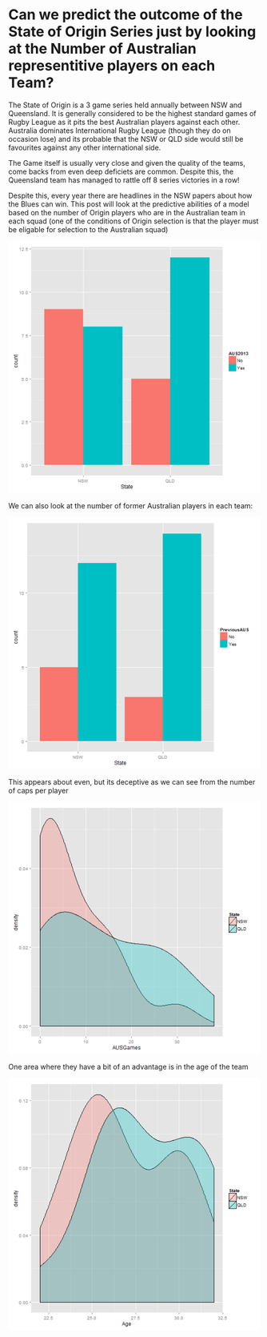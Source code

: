 Can we predict the outcome of the State of Origin Series just by looking at the Number of Australian representitive players on each Team?
========================================================

The State of Origin is a 3 game series held annually between NSW and Queensland. It is generally considered to be the highest standard games of Rugby League as it pits the best Australian players against each other. Australia dominates International Rugby League (though they do on occasion lose) and its probable that the NSW or QLD side would still be favourites against any other international side.

The Game itself is usually very close and given the quality of the teams, come backs from even deep deficiets are common. Despite this, the Queensland team has managed to rattle off 8 series victories in a row!

Despite this, every year there are headlines in the NSW papers about how the Blues can win. This post will look at the predictive abilities of a model based on the number of Origin players who are in the Australian team in each squad (one of the conditions of Origin selection is that the player must be eligable for selection to the Australian squad)





![plot of chunk unnamed-chunk-2](figure/unnamed-chunk-2.png) 

We can also look at the number of former Australian players in each team:

![plot of chunk unnamed-chunk-3](figure/unnamed-chunk-3.png) 

This appears about even, but its deceptive as we can see from the number of caps per player

![plot of chunk unnamed-chunk-4](figure/unnamed-chunk-4.png) 

One area where they have a bit of an advantage is in the age of the team

![plot of chunk unnamed-chunk-5](figure/unnamed-chunk-5.png) 
